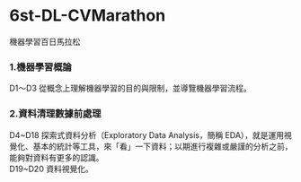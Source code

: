 # 6st-DL-CVMarathon
機器學習百日馬拉松

### 1.機器學習概論
D1〜D3 從概念上理解機器學習的目的與限制，並導覽機器學習流程。  

### 2.資料清理數據前處理
D4~D18 探索式資料分析（Exploratory Data Analysis，簡稱 EDA），就是運用視覺化、基本的統計等工具，來「看」一下資料；以期進行複雜或嚴謹的分析之前，能夠對資料有更多的認識。  
D19~D20 資料視覺化。  
